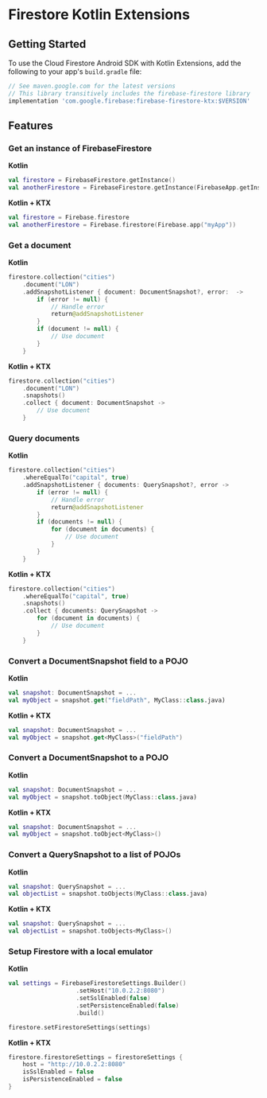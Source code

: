 # Firestore Kotlin Extensions

## Getting Started

To use the Cloud Firestore Android SDK with Kotlin Extensions, add the following
to your app's `build.gradle` file:

```groovy
// See maven.google.com for the latest versions
// This library transitively includes the firebase-firestore library
implementation 'com.google.firebase:firebase-firestore-ktx:$VERSION'
```

## Features

### Get an instance of FirebaseFirestore

**Kotlin**
```kotlin
val firestore = FirebaseFirestore.getInstance()
val anotherFirestore = FirebaseFirestore.getInstance(FirebaseApp.getInstance("myApp"))
```

**Kotlin + KTX**
```kotlin
val firestore = Firebase.firestore
val anotherFirestore = Firebase.firestore(Firebase.app("myApp"))
```

### Get a document

**Kotlin**
```kotlin
firestore.collection("cities")
    .document("LON")
    .addSnapshotListener { document: DocumentSnapshot?, error:  ->
        if (error != null) { 
            // Handle error
            return@addSnapshotListener
        }
        if (document != null) {
            // Use document
        }
    }
```

**Kotlin + KTX**
```kotlin
firestore.collection("cities")
    .document("LON")
    .snapshots()
    .collect { document: DocumentSnapshot ->
        // Use document
    }
```

### Query documents

**Kotlin**
```kotlin
firestore.collection("cities")
    .whereEqualTo("capital", true)
    .addSnapshotListener { documents: QuerySnapshot?, error ->
        if (error != null) {
            // Handle error
            return@addSnapshotListener
        }
        if (documents != null) {
            for (document in documents) {
                // Use document
            }
        }
    }
```

**Kotlin + KTX**
```kotlin
firestore.collection("cities")
    .whereEqualTo("capital", true)
    .snapshots()
    .collect { documents: QuerySnapshot ->
        for (document in documents) {
            // Use document
        }
    }
```

### Convert a DocumentSnapshot field to a POJO

**Kotlin**
```kotlin
val snapshot: DocumentSnapshot = ...
val myObject = snapshot.get("fieldPath", MyClass::class.java)
```

**Kotlin + KTX**
```kotlin
val snapshot: DocumentSnapshot = ...
val myObject = snapshot.get<MyClass>("fieldPath")
```

### Convert a DocumentSnapshot to a POJO

**Kotlin**
```kotlin
val snapshot: DocumentSnapshot = ...
val myObject = snapshot.toObject(MyClass::class.java)
```

**Kotlin + KTX**
```kotlin
val snapshot: DocumentSnapshot = ...
val myObject = snapshot.toObject<MyClass>()
```

### Convert a QuerySnapshot to a list of POJOs

**Kotlin**
```kotlin
val snapshot: QuerySnapshot = ...
val objectList = snapshot.toObjects(MyClass::class.java)
```

**Kotlin + KTX**
```kotlin
val snapshot: QuerySnapshot = ...
val objectList = snapshot.toObjects<MyClass>()
```

### Setup Firestore with a local emulator

**Kotlin**
```kotlin
val settings = FirebaseFirestoreSettings.Builder()
                   .setHost("10.0.2.2:8080")
                   .setSslEnabled(false)
                   .setPersistenceEnabled(false)
                   .build()

firestore.setFirestoreSettings(settings)
```

**Kotlin + KTX**
```kotlin
firestore.firestoreSettings = firestoreSettings {
    host = "http://10.0.2.2:8080"
    isSslEnabled = false
    isPersistenceEnabled = false
}
```

